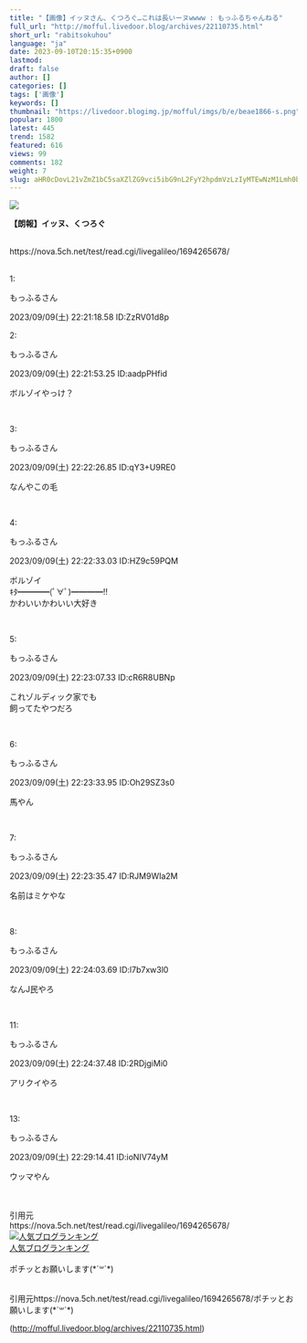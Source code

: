 ```yaml
---
title: "【画像】イッヌさん、くつろぐ…これは長いーヌwwww : もっふるちゃんねる"
full_url: "http://mofful.livedoor.blog/archives/22110735.html"
short_url: "rabitsokuhou"
language: "ja"
date: 2023-09-10T20:15:35+0900
lastmod: 
draft: false
author: []
categories: []
tags: ['画像']
keywords: []
thumbnail: "https://livedoor.blogimg.jp/mofful/imgs/b/e/beae1866-s.png"
popular: 1800
latest: 445
trend: 1582
featured: 616
views: 99
comments: 182
weight: 7
slug: aHR0cDovL21vZmZ1bC5saXZlZG9vci5ibG9nL2FyY2hpdmVzLzIyMTEwNzM1Lmh0bWw=
---
```


![](https://livedoor.blogimg.jp/mofful/imgs/b/e/beae1866-s.png)

<div><p><b><p>【朗報】イッヌ、くつろぐ</p></b><br> https://nova.5ch.net/test/read.cgi/livegalileo/1694265678/</p><p class='t_h'><br>1: <p>もっふるさん</p> <p> 2023/09/09(土) 22:21:18.58 ID:ZzRV01d8p</p></p><p class='t_h'>2: <p>もっふるさん</p> <p> 2023/09/09(土) 22:21:53.25 ID:aadpPHfid</p></p> <p class='t_b'> ボルゾイやっけ？ </p><br> <p class='t_h'>3: <p>もっふるさん</p> <p> 2023/09/09(土) 22:22:26.85 ID:qY3+U9RE0</p></p> <p class='t_b'> なんやこの毛 </p><br> <p class='t_h'>4: <p>もっふるさん</p> <p> 2023/09/09(土) 22:22:33.03 ID:HZ9c59PQM</p></p> <p class='t_b'> ボルゾイ<br>ｷﾀ━━━━(ﾟ∀ﾟ)━━━━!! <br> かわいいかわいい大好き </p><br> <p class='t_h'>5: <p>もっふるさん</p> <p> 2023/09/09(土) 22:23:07.33 ID:cR6R8UBNp</p></p> <p class='t_b'> これゾルディック家でも<br>飼ってたやつだろ </p><br> <p class='t_h'>6: <p>もっふるさん</p> <p> 2023/09/09(土) 22:23:33.95 ID:Oh29SZ3s0</p></p> <p class='t_b'> 馬やん </p><br> <p class='t_h'>7: <p>もっふるさん</p> <p> 2023/09/09(土) 22:23:35.47 ID:RJM9WIa2M</p></p> <p class='t_b'> 名前はミケやな </p><br> <p class='t_h'>8: <p>もっふるさん</p> <p> 2023/09/09(土) 22:24:03.69 ID:l7b7xw3l0</p></p> <p class='t_b'> なんJ民やろ </p><br> <p class='t_h'>11: <p>もっふるさん</p> <p> 2023/09/09(土) 22:24:37.48 ID:2RDjgiMi0</p></p> <p class='t_b'> アリクイやろ </p><br> <p class='t_h'>13: <p>もっふるさん</p> <p> 2023/09/09(土) 22:29:14.41 ID:ioNIV74yM</p></p> <p class='t_b'> ウッマやん </p><br> <br>引用元<br>https://nova.5ch.net/test/read.cgi/livegalileo/1694265678/<br><a href='//blog.with2.net/link/?2036932'><img src='https://blog.with2.net/img/banner/banner_21.gif' title='人気ブログランキング'></a><br><a href='//blog.with2.net/link/?2036932'>人気ブログランキング</a><br><br>ポチッとお願いします(*´꒳`*)<br><br><img border='0' width='1' height='1' src='https://www11.a8.net/0.gif?a8mat=3BDUGQ+4RHMA+2HOM+BS629' alt=''> <p>引用元https://nova.5ch.net/test/read.cgi/livegalileo/1694265678/ポチッとお願いします(*´꒳`*)</p></div>

(http://mofful.livedoor.blog/archives/22110735.html)

